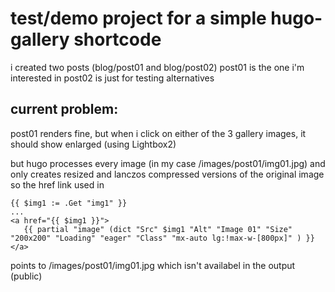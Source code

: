# test/demo project for a simple hugo-gallery shortcode

i created two posts (blog/post01 and blog/post02)
post01 is the one i'm interested in
post02 is just for testing alternatives

## current problem:
post01 renders fine, but when i click on either of the 3 gallery images, it should show enlarged (using Lightbox2)

but hugo processes every image (in my case /images/post01/img01.jpg) and only creates resized and lanczos compressed versions of the original image
so the href link used in
```
{{ $img1 := .Get "img1" }}
...
<a href="{{ $img1 }}">
   {{ partial "image" (dict "Src" $img1 "Alt" "Image 01" "Size" "200x200" "Loading" "eager" "Class" "mx-auto lg:!max-w-[800px]" ) }}
</a>
```
points to /images/post01/img01.jpg which isn't availabel in the output (public)